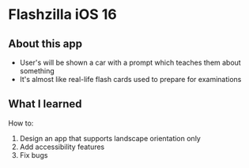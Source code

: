# Flashzilla iOS 16
## About this app
- User's will be shown a car with a prompt which teaches them about something
- It's almost like real-life flash cards used to prepare for examinations

## What I learned
How to:
1. Design an app that supports landscape orientation only 
2. Add accessibility features
3. Fix bugs

